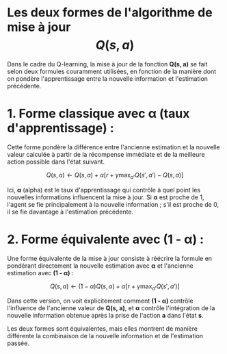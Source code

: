 # Les deux formes de l'algorithme de mise à jour **$$Q(s, a)$$**

Dans le cadre du Q-learning, la mise à jour de la fonction **Q(s, a)** se fait selon deux formules couramment utilisées, en fonction de la manière dont on pondère l'apprentissage entre la nouvelle information et l'estimation précédente.

# 1. Forme classique avec **α** (taux d'apprentissage) :
Cette forme pondère la différence entre l'ancienne estimation et la nouvelle valeur calculée à partir de la récompense immédiate et de la meilleure action possible dans l'état suivant.

$$Q(s, a) \leftarrow Q(s, a) + \alpha \left[ r + \gamma \max_{a'} Q(s', a') - Q(s, a) \right]$$

Ici, **α** (alpha) est le taux d'apprentissage qui contrôle à quel point les nouvelles informations influencent la mise à jour. Si **α** est proche de 1, l'agent se fie principalement à la nouvelle information ; s'il est proche de 0, il se fie davantage à l'estimation précédente.

# 2. Forme équivalente avec **(1 - α)** :
Une forme équivalente de la mise à jour consiste à réécrire la formule en pondérant directement la nouvelle estimation avec **α** et l'ancienne estimation avec **(1 - α)** :

$$Q(s, a) \leftarrow (1 - \alpha) Q(s, a) + \alpha \left[ r + \gamma \max_{a'} Q(s', a') \right]$$

Dans cette version, on voit explicitement comment **(1 - α)** contrôle l'influence de l'ancienne valeur de **Q(s, a)**, et **α** contrôle l'intégration de la nouvelle information obtenue après la prise de l'action **a** dans l'état **s**.

Les deux formes sont équivalentes, mais elles montrent de manière différente la combinaison de la nouvelle information et de l'estimation passée.
